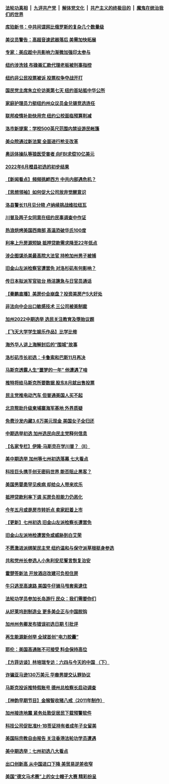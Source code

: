 ####  [法轮功真相](../../../../basic/blob/master/README.md?t=06091831) &nbsp;|&nbsp; [九评共产党](../../../../9ping.md/blob/master/README.md?t=06091831) &nbsp;|&nbsp; [解体党文化](../../../../jtdwh.md/blob/master/README.md?t=06091831)  &nbsp;|&nbsp; [共产主义的终极目的](../../../../gczydzjmd.md/blob/master/README.md?t=06091831) &nbsp;|&nbsp; [魔鬼在统治我们的世界](../../../../mgztzwmdsj.md/blob/master/README.md?t=06091831) 

#### [库珀新书：中共间谍网比俄罗斯的复杂几个数量级](../pages/nsc412/n13755653.md?t=06091831) 

#### [美议员警告：高超音速武器落后 美需加快拓展](../pages/nsc412/n13755647.md?t=06091831) 

#### [专家：美应趁中共影响力渐微加强印太参与](../pages/nsc412/n13755516.md?t=06091831) 

#### [纽约涉洗钱 布碌崙汇款代理老板被刑事指控](../pages/nsc412/n13755447.md?t=06091831) 

#### [纽约非公民投票被诉 投票权争夺战开打](../pages/nsc412/n13755486.md?t=06091831) 

#### [国民党主席朱立伦访美第七天 纽约首站抵中华公所](../pages/nsc412/n13755457.md?t=06091831) 

#### [家庭护理员力挺纽约州众议员金兑锡竞选连任](../pages/nsc412/n13755464.md?t=06091831) 

#### [联邦疫情补助快用完 纽约公校面临预算削减](../pages/nsc412/n13755445.md?t=06091831) 

#### [洛市新提案：学校500英尺范围内禁设游民帐篷](../pages/nsc412/n13755537.md?t=06091831) 

#### [美众院通过新法案 全面进行枪支改革](../pages/nsc412/n13755378.md?t=06091831) 

#### [奥运体操队等狼医受害者 向FBI求偿10亿美元](../pages/nsc412/n13755437.md?t=06091831) 

#### [2022年6月橙县初选的初步结果](../pages/nsc412/n13755426.md?t=06091831) 

#### [【新闻看点】频频挑衅西方 中共内部遇危机？](../pages/nsc412/n13755017.md?t=06091831) 

#### [【思想领袖】如何促大公司放弃觉醒意识](../pages/nsc412/n13723724.md?t=06091831) 

#### [洛县警长11月见分晓 卢纳续挑战维拉纽瓦](../pages/nsc412/n13755396.md?t=06091831) 

#### [川普及两子女同意在纽约民事调查中作证](../pages/nsc412/n13755222.md?t=06091831) 

#### [热浪烘烤美国西南部 高温恐破华氏100度](../pages/nsc412/n13755315.md?t=06091831) 

#### [利率上升房源短缺 抵押贷款需求降至22年低点](../pages/nsc412/n13755271.md?t=06091831) 

#### [涉企图谋杀美最高院大法官 持枪加州男子被捕](../pages/nsc412/n13755263.md?t=06091831) 

#### [旧金山左派检察官遭罢免 对洛杉矶有何影响？](../pages/nsc412/n13755264.md?t=06091831) 

#### [传日本拟派军官驻台 杨洁篪急与日官员通话](../pages/nsc412/n13755097.md?t=06091831) 

#### [【秦鹏直播】美房价会崩盘？投资美房产5大好处](../pages/nsc412/n13755237.md?t=06091831) 

#### [非法向中企出口敏感技术 三公司被美制裁](../pages/nsc412/n13755233.md?t=06091831) 

#### [加州2022中期选举 选民关注教育及堕胎议题](../pages/nsc412/n13754562.md?t=06091831) 

#### [【飞天大学学生娱乐作品】比学比修](../pages/nsc412/n13755258.md?t=06091831) 

#### [海外华人讲上海解封后的“围城”故事](../pages/nsc412/n13755257.md?t=06091831) 

#### [洛杉矶市长初选：卡鲁索和巴斯11月再决](../pages/nsc412/n13755208.md?t=06091831) 

#### [马斯克透露人生“噩梦的一年” 他遭遇了啥](../pages/nsc412/n13755211.md?t=06091831) 

#### [推特将给马斯克所要数据 股东8月就出售投票](../pages/nsc412/n13755165.md?t=06091831) 

#### [民主党推电动汽车 但普通美国人买不起](../pages/nsc412/n13754574.md?t=06091831) 

#### [北京帮助升级柬埔寨海军基地 外界质疑](../pages/nsc412/n13755167.md?t=06091831) 

#### [免费沙发内藏3.6万美元现金 美国女子全归还](../pages/nsc412/n13755121.md?t=06091831) 

#### [中期选举初选 加州选民向民主党释何信息](../pages/nsc412/n13755100.md?t=06091831) 

#### [【名家专栏】伊隆‧马斯克在学川普？（II）](../pages/nsc412/n13754754.md?t=06091831) 

#### [美中期选举 加州等七州初选落幕 七大看点](../pages/nsc412/n13755132.md?t=06091831) 

#### [科技巨头携手创无密码世界 能否阻止黑客？](../pages/nsc412/n13755124.md?t=06091831) 

#### [美国男婴患罕见疾病 却给众人带来欢乐](../pages/nsc412/n13754812.md?t=06091831) 

#### [抵押贷款利率下调 买房负担能力仍恶化](../pages/nsc412/n13754778.md?t=06091831) 

#### [今年五月或是房市转折点 卖家赶着上市](../pages/nsc412/n13754747.md?t=06091831) 

#### [【更新】七州初选 旧金山左派检察长遭罢免](../pages/nsc412/n13754397.md?t=06091831) 

#### [旧金山左派地检遭罢免或威胁到白艾荣](../pages/nsc412/n13754639.md?t=06091831) 

#### [不愿激进派绑架民主党 纽约温和与保守派草根挺身参选](../pages/nsc412/n13754668.md?t=06091831) 

#### [共和党州长参选人小朱利安尼誓言恢复治安](../pages/nsc412/n13754645.md?t=06091831) 

#### [霍楚签新法 开放酒店改建可负担住房](../pages/nsc412/n13754623.md?t=06091831) 

#### [牛只逃至高速路 美国牛仔骑马甩套索逮住](../pages/nsc412/n13754598.md?t=06091831) 

#### [法轮功学员参加长岛游行  民众：我们需要你们](../pages/nsc412/n13754611.md?t=06091831) 

#### [从好莱坞到制造业 更多美企正与中国脱钩](../pages/nsc412/n13754651.md?t=06091831) 

#### [加州州务卿发布错误初选日期 引批评](../pages/nsc412/n13754552.md?t=06091831) 

#### [再生能源新创举 全球首创“电力胶囊”](../pages/nsc412/n13754495.md?t=06091831) 

#### [耶伦：美国高通胀不可接受 料会保持高位](../pages/nsc412/n13754467.md?t=06091831) 

#### [【方菲访谈】林培瑞专访：六四与今天的中国 （下）](../pages/nsc412/n13754267.md?t=06091831) 

#### [诈骗亚马逊130万美元 华裔男提交认罪协议](../pages/nsc412/n13754491.md?t=06091831) 

#### [马斯克投诉推特假账号 德州总检察长启动调查](../pages/nsc412/n13754414.md?t=06091831) 

#### [【神韵早期节目】金猴智收猪八戒（2011年制作）](../pages/nsc412/n13754276.md?t=06091831) 

#### [加州接连地震 紧务处敦促居民下载预警软件](../pages/nsc412/n13754386.md?t=06091831) 

#### [科技公司促批准H-1B签证持有者成年子女留美](../pages/nsc412/n13754384.md?t=06091831) 

#### [美国际宗教自由报告 关注香港法轮功学员遭遇](../pages/nsc412/n13754439.md?t=06091831) 

#### [美中期选举：七州初选八大看点](../pages/nsc412/n13754288.md?t=06091831) 

#### [出口创新高 从中国进口下降 美贸易逆差收窄](../pages/nsc412/n13754360.md?t=06091831) 

#### [美国“德文马术赛”上的女士帽子大赛 精彩纷呈](../pages/nsc412/n13754418.md?t=06091831) 

